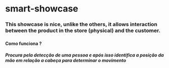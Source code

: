 # smart-showcase
<h3>This showcase is nice, unlike the others, it allows interaction between the product in the store (physical) and the customer.<h3>

<h4>Como funciona ?<h4>
<h5>Procura pela detecção de uma pessoa e após isso identifica a posição da mão em relação a cabeça para determinar o movimento<h5>
